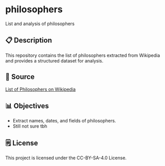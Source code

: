 # philosophers
List and analysis of philosophers

## 📋 Description
This repository contains the list of philosophers extracted from Wikipedia and provides a structured dataset for analysis.

## 📌 Source
[List of Philosophers on Wikipedia](https://en.wikipedia.org/wiki/List_of_philosophers_(A%E2%80%93C))

## 📊 Objectives
- Extract names, dates, and fields of philosophers.
- Still not sure tbh

## 🗒️ License
This project is licensed under the CC-BY-SA-4.0 License.
